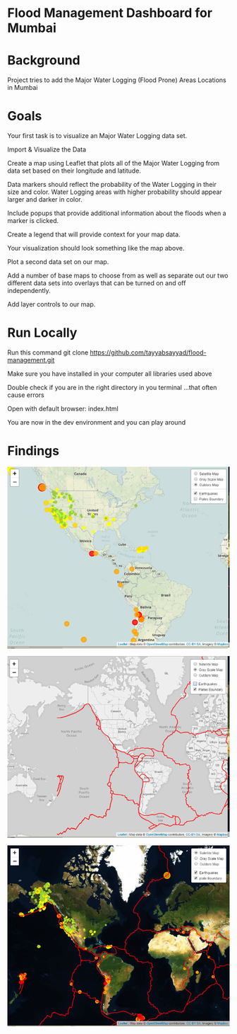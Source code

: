 # Flood Management Dashboard for Mumbai 

# Background

Project tries to add the Major Water Logging (Flood Prone) Areas Locations in Mumbai


# Goals
Your first task is to visualize an Major Water Logging data set.

Import & Visualize the Data

Create a map using Leaflet that plots all of the Major Water Logging from data set based on their longitude and latitude.

Data markers should reflect the probability of the Water Logging in their size and color. Water Logging areas with higher probability should appear larger and darker in color.

Include popups that provide additional information about the floods when a marker is clicked.

Create a legend that will provide context for your map data.

Your visualization should look something like the map above.

Plot a second data set on our map.

Add a number of base maps to choose from as well as separate out our two different data sets into overlays that can be turned on and off independently.

Add layer controls to our map.

# Run Locally

Run this command git clone https://github.com/tayyabsayyad/flood-management.git


Make sure you have installed in your computer all libraries used above 


Double check if you are in the right directory in you terminal ...that often cause errors


Open with default browser: index.html 


You are now in the dev environment and you can play around

# Findings

![x](assets/images/map1.png)

![x](assets/images/map2.png)

![x](assets/images/map3.png)
